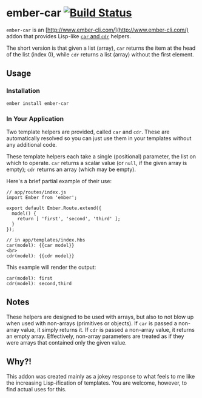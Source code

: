 # ember-car [![Build Status](https://travis-ci.org/pgengler/ember-car.svg)](https://travis-ci.org/pgengler/ember-car)

`ember-car` is an [http://www.ember-cli.com/](http://www.ember-cli.com/) addon that provides Lisp-like [`car` and `cdr`](https://en.wikipedia.org/wiki/CAR_and_CDR) helpers.

The short version is that given a list (array), `car` returns the item at the head of the list (index 0), while `cdr` returns a list (array) without the first element.

## Usage
### Installation
`ember install ember-car`

### In Your Application
Two template helpers are provided, called `car` and `cdr`. These are automatically resolved so you can just use them in your templates without any additional code.

These template helpers each take a single (positional) parameter, the list on which to operate. `car` returns a scalar value (or `null`, if the given array is empty); `cdr` returns an array (which may be empty).

Here's a brief partial example of their use:
```
// app/routes/index.js
import Ember from 'ember';

export default Ember.Route.extend({
  model() {
    return [ 'first', 'second', 'third' ];
  }
});

// in app/templates/index.hbs
car(model): {{car model}}
<br>
cdr(model): {{cdr model}}
```

This example will render the output:
```
car(model): first
cdr(model): second,third
```

## Notes
These helpers are designed to be used with arrays, but also to not blow up when used with non-arrays (primitives or objects). If `car` is passed a non-array value, it simply returns it. If `cdr` is passed a non-array value, it returns an empty array. Effectively, non-array parameters are treated as if they were arrays that contained only the given value.

## Why?!
This addon was created mainly as a jokey response to what feels to me like the increasing Lisp-ification of templates. You are welcome, however, to find actual uses for this.
